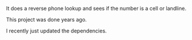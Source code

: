It does a reverse phone lookup and sees if the number is a cell or landline.

This project was done years ago.

I recently just updated the dependencies.
